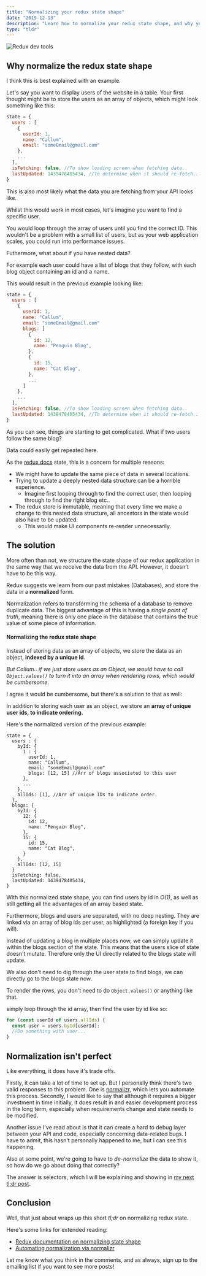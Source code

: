 ```yaml
---
title: "Normalizing your redux state shape"
date: "2019-12-13"
description: "Learn how to normalize your redux state shape, and why you should do that in the first place, with examples."
type: "tldr"
---
```


![Redux dev tools](/redux-dev-tools.png "Redux dev tools")

## Why normalize the redux state shape

I think this is best explained with an example.

Let's say you want to display users of the website in a table. Your first thought might be to store the users as an array of objects, which might look something like this:

```jsx
state = {
  users : [
    {
      userId: 1,
      name: "Callum",
      email: "someEmail@gmail.com"
    },
    ...
  ],
  isFetching: false, //To show loading screen when fetching data..
  lastUpdated: 1439478405434, //To determine when it should re-fetch..
}
```

This is also most likely what the data you are fetching from your API looks like.

Whilst this would work in most cases, let's imagine you want to find a specific user.

You would loop through the array of users until you find the correct ID. This wouldn't be a problem with a small list of users, but as your web application scales, you could run into performance issues.

Futhermore, what about if you have nested data?

For example each user could have a list of blogs that they follow, with each blog object containing an id and a name.

This would result in the previous example looking like:

```jsx
state = {
  users : [
    {
      userId: 1,
      name: "Callum",
      email: "someEmail@gmail.com"
      blogs: [
        {
          id: 12,
          name: "Penguin Blog",
        },
        {
          id: 15,
          name: "Cat Blog",
        },
        ...
      ]
    },
    ...
  ],
  isFetching: false, //To show loading screen when fetching data..
  lastUpdated: 1439478405434, //To determine when it should re-fetch..
}
```

As you can see, things are starting to get complicated. What if two users follow the same blog?

Data could easily get repeated here.

As the [redux docs](https://redux.js.org/recipes/structuring-reducers/normalizing-state-shape) state, this is a concern for multiple reasons:

- We might have to update the same piece of data in several locations.
- Trying to update a deeply nested data structure can be a horrible experience.
  - Imagine first looping through to find the correct user, then looping through to find the right blog etc..
- The redux store is immutable, meaning that every time we make a change to this nested data structure, all ancestors in the state would also have to be updated.
  - This would make UI components re-render unnecessarily.

## The solution

More often than not, we structure the state shape of our redux application in the same way that we receive the data from the API. However, it doesn't have to be this way.

Redux suggests we learn from our past mistakes (Databases), and store the data in a **normalized** form.

Normalization refers to transforming the schema of a database to remove duplicate data. The biggest advantage of this is having a *single point of truth*, meaning there is only one place in the database that contains the true value of some piece of information.

#### Normalizing the redux state shape

Instead of storing data as an array of objects, we store the data as an object, **indexed by a unique id**.

*But Callum.. if we just store users as an Object, we would have to call `Object.values()` to turn it into an array when rendering rows, which would be cumbersome.*

I agree it would be cumbersome, but there's a solution to that as well:

In addition to storing each user as an object, we store an **array of unique user ids, to indicate ordering.**

Here's the normalized version of the previous example:

```jsx{8}
state = {
  users : {
    byId: {
      1 : {
        userId: 1,
        name: "Callum",
        email: "someEmail@gmail.com"
        blogs: [12, 15] //Arr of blogs associated to this user
      },
      ...
    },
    allIds: [1], //Arr of unique IDs to indicate order.
  },
  blogs: {
    byId: {
      12: {
        id: 12,
        name: "Penguin Blog",
      },
      15: {
        id: 15,
        name: "Cat Blog",
      }
    },
    allIds: [12, 15]
  }
  isFetching: false,
  lastUpdated: 1439478405434,
}
```

With this normalized state shape, you can find users by id in *O(1)*, as well as still getting all the advantages of an array based state.

Furthermore, blogs and users are separated, with no deep nesting. They are linked via an array of blog ids per user, as highlighted (a foreign key if you will).

Instead of updating a blog in multiple places now, we can simply update it within the blogs section of the state. This means that the users slice of state doesn't mutate. Therefore only the UI directly related to the blogs state will update.

We also don't need to dig through the user state to find blogs, we can directly go to the blogs state now.

To render the rows, you don't need to do `Object.values()` or anything like that.

simply loop through the id array, then find the user by id like so:

```js
for (const userId of users.allIds) {
  const user = users.byId[userId];
  //Do something with user...
}
```

## Normalization isn't perfect

Like everything, it does have it's trade offs.

Firstly, it can take a lot of time to set up. But I personally think there's two valid responses to this problem. One is [normalizr](https://github.com/paularmstrong/normalizr), which lets you automate this process. Secondly, I would like to say that although it requires a bigger investment in time initially, it does result in and easier development process in the long term, especially when requirements change and state needs to be modified.

Another issue I've read about is that it can create a hard to debug layer between your API and code, especially concerning data-related bugs. I have to admit, this hasn't personally happened to me, but I can see this happening.

Also at some point, we're going to have to *de-normalize* the data to show it, so how do we go about doing that correctly?

The answer is selectors, which I will be explaining and showing in [my next tl;dr post](https://penguindevs.xyz/denormalizing-redux-state/).

## Conclusion

Well, that just about wraps up this short *tl;dr* on normalizing redux state.

Here's some links for extended reading:

- [Redux documentation on normalizing state shape](https://redux.js.org/recipes/structuring-reducers/normalizing-state-shape)
- [Automating normalization via normalizr](https://blog.brainsandbeards.com/advanced-redux-patterns-normalisation-6b9a5aa46e1f)

Let me know what you think in the comments, and as always, sign up to the emailing list if you want to see more posts!
